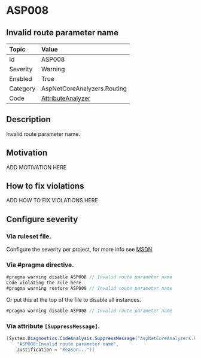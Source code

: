 # ASP008
## Invalid route parameter name

| Topic    | Value
| :--      | :--
| Id       | ASP008
| Severity | Warning
| Enabled  | True
| Category | AspNetCoreAnalyzers.Routing
| Code     | [AttributeAnalyzer](https://github.com/DotNetAnalyzers/AspNetCoreAnalyzers/blob/master/AspNetCoreAnalyzers/Analyzers/AttributeAnalyzer.cs)

## Description

Invalid route parameter name.

## Motivation

ADD MOTIVATION HERE

## How to fix violations

ADD HOW TO FIX VIOLATIONS HERE

<!-- start generated config severity -->
## Configure severity

### Via ruleset file.

Configure the severity per project, for more info see [MSDN](https://msdn.microsoft.com/en-us/library/dd264949.aspx).

### Via #pragma directive.
```C#
#pragma warning disable ASP008 // Invalid route parameter name
Code violating the rule here
#pragma warning restore ASP008 // Invalid route parameter name
```

Or put this at the top of the file to disable all instances.
```C#
#pragma warning disable ASP008 // Invalid route parameter name
```

### Via attribute `[SuppressMessage]`.

```C#
[System.Diagnostics.CodeAnalysis.SuppressMessage("AspNetCoreAnalyzers.Routing", 
    "ASP008:Invalid route parameter name", 
    Justification = "Reason...")]
```
<!-- end generated config severity -->